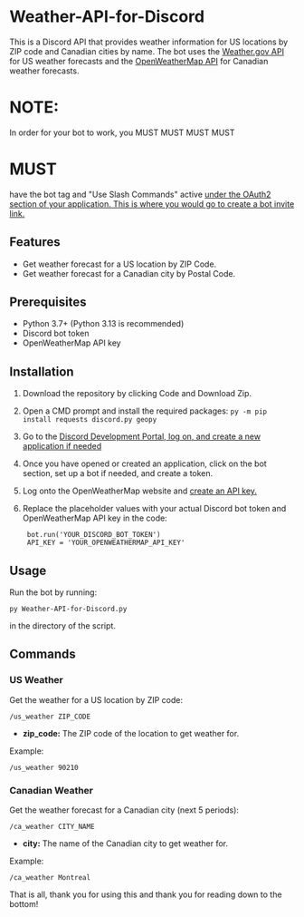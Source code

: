# Weather-API-for-Discord
This is a Discord API that provides weather information for US locations by ZIP code and Canadian cities by name. The bot uses the [Weather.gov API](https://www.weather.gov/documentation/services-web-api) for US weather forecasts and the [OpenWeatherMap API](https://openweathermap.org/api) for Canadian weather forecasts.

# NOTE:
In order for your bot to work, you MUST MUST MUST MUST
# MUST
have the bot tag and "Use Slash Commands" active [under the OAuth2 section of your application. This is where you would go to create a bot invite link.](https://i.imgur.com/9kqwRnZ.png)

## Features

- Get weather forecast for a US location by ZIP Code.
- Get weather forecast for a Canadian city by Postal Code.

## Prerequisites

- Python 3.7+ (Python 3.13 is recommended)
- Discord bot token
- OpenWeatherMap API key

## Installation

1. Download the repository by clicking Code and Download Zip.

2. Open a CMD prompt and install the required packages:
  ```py -m pip install requests discord.py geopy```

3. Go to the [Discord Development Portal, log on, and create a new application if needed](https://discord.com/developers/applications)

4. Once you have opened or created an application, click on the bot section, set up a bot if needed, and create a token.

5. Log onto the OpenWeatherMap website and [create an API key.](https://openweathermap.org/faq)
    
6. Replace the placeholder values with your actual Discord bot token and OpenWeatherMap API key in the code:
   ```
    bot.run('YOUR_DISCORD_BOT_TOKEN')
    API_KEY = 'YOUR_OPENWEATHERMAP_API_KEY'
    ```

## Usage

Run the bot by running:
```
py Weather-API-for-Discord.py
``` 
in the directory of the script.

## Commands

### US Weather

Get the weather for a US location by ZIP code:
```
/us_weather ZIP_CODE
```

- **zip_code:** The ZIP code of the location to get weather for.

Example:
```
/us_weather 90210
```

### Canadian Weather

Get the weather forecast for a Canadian city (next 5 periods):
```
/ca_weather CITY_NAME
```

- **city:** The name of the Canadian city to get weather for.

Example:
```
/ca_weather Montreal
```

That is all, thank you for using this and thank you for reading down to the bottom!

